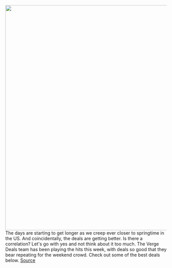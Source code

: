 <img src='https://cdn.vox-cdn.com/thumbor/bApmPnUhB9jz0hrQMR8trmgGQ78=/0x0:2040x1530/1200x800/filters:focal(977x661:1303x987)/cdn.vox-cdn.com/uploads/chorus_image/image/70582880/jpeters_210226_4457_0003.0.jpg' width='700px' /><br/>
The days are starting to get longer as we creep ever closer to springtime in the US. And coincidentally, the deals are getting better. Is there a correlation? Let's go with yes and not think about it too much. The Verge Deals team has been playing the hits this week, with deals so good that they bear repeating for the weekend crowd. Check out some of the best deals below.
<a href='https://www.theverge.com/good-deals/2022/3/5/22959707/fully-jarvis-standing-desks-elden-ring-paramount-plus'> Source <a/>